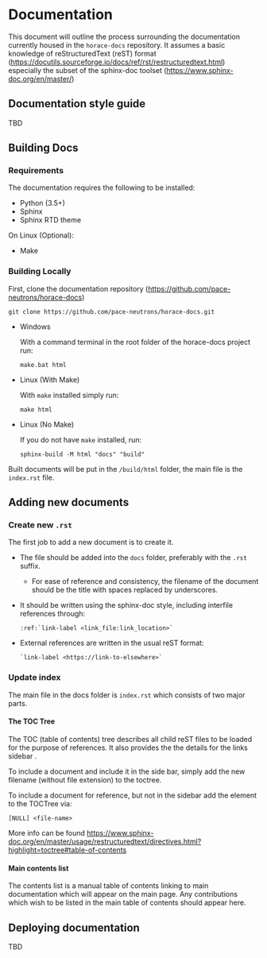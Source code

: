 # Documentation

This document will outline the process surrounding the documentation currently housed in the `horace-docs` repository. 
It assumes a basic knowledge of reStructuredText (reST) format (https://docutils.sourceforge.io/docs/ref/rst/restructuredtext.html)
especially the subset of the sphinx-doc toolset (https://www.sphinx-doc.org/en/master/)

## Documentation style guide

TBD

## Building Docs

### Requirements
The documentation requires the following to be installed:
* Python (3.5+)
* Sphinx
* Sphinx RTD theme

On Linux (Optional):
* Make

### Building Locally
First, clone the documentation repository (https://github.com/pace-neutrons/horace-docs)

    git clone https://github.com/pace-neutrons/horace-docs.git

* Windows
  
  With a command terminal in the root folder of the horace-docs project run:
    
      make.bat html

* Linux (With Make)

  With `make` installed simply run:

      make html
    
* Linux (No Make)

  If you do not have `make` installed, run:

      sphinx-build -M html "docs" "build"


Built documents will be put in the `/build/html` folder, the main file is the `index.rst` file.

## Adding new documents
### Create new `.rst`

The first job to add a new document is to create it. 

* The file should be added into the `docs` folder, preferably with the `.rst` suffix. 
   * For ease of reference and consistency, the filename of the document should be the title with spaces replaced by underscores. 
* It should be written using the sphinx-doc style, including interfile references through:

    ```
    :ref:`link-label <link_file:link_location>`
    ```
    
 * External references are written in the usual reST format:

    ```
    `link-label <https://link-to-elsewhere>`
    ```

### Update index

The main file in the docs folder is `index.rst` which consists of two major parts. 

#### The TOC Tree

The TOC (table of contents) tree describes all child reST files to be loaded for the purpose of references.
It also provides the the details for the links sidebar . 

To include a document and include it in the side bar, simply add the new filename (without file extension) to the toctree. 

To include a document for reference, but not in the sidebar add the element to the TOCTree via:

    [NULL] <file-name>

More info can be found https://www.sphinx-doc.org/en/master/usage/restructuredtext/directives.html?highlight=toctree#table-of-contents

#### Main contents list

The contents list is a manual table of contents linking to main documentation which will appear on the main page. Any contributions which wish to be listed in the main table of contents should appear here.

## Deploying documentation

TBD
